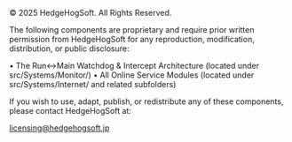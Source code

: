 © 2025 HedgeHogSoft. All Rights Reserved.

The following components are proprietary and require prior written permission
from HedgeHogSoft for any reproduction, modification, distribution, or public
disclosure:

  • The Run↔Main Watchdog & Intercept Architecture
    (located under src/Systems/Monitor/)
  • All Online Service Modules
    (located under src/Systems/Internet/ and related subfolders)

If you wish to use, adapt, publish, or redistribute any of these components,
please contact HedgeHogSoft at:

   licensing@hedgehogsoft.jp
